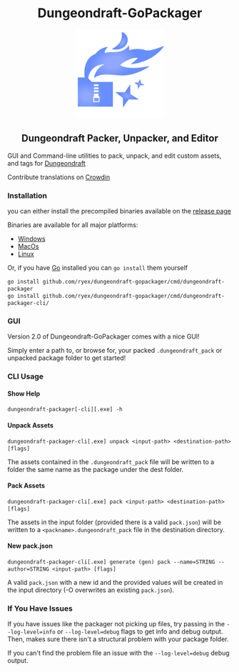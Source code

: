 <div align="center">

# Dungeondraft-GoPackager

  <img src="cmd/dungeondraft-packager/Icon.png" width="200"> 

## Dungeondraft Packer, Unpacker, and Editor

</div>

GUI and Command-line utilities to pack, unpack, and edit custom assets, and tags for [Dungeondraft](https://dungeondraft.net/)

Contribute translations on [Crowdin](https://crowdin.com/project/dundeondraft-gopackager)


### Installation

you can either install the precompiled binaries available on the [release page](https://github.com/Ryex/Dungeondraft-GoPackager/releases)

Binaries are available for all major platforms:

- [Windows](https://github.com/Ryex/Dungeondraft-GoPackager/releases/latest/download/Dungeondraft-GoPackager-Windows.zip)
- [MacOs](https://github.com/Ryex/Dungeondraft-GoPackager/releases/latest/download/Dungeondraft-GoPackager-macOS.zip)
- [Linux](https://github.com/Ryex/Dungeondraft-GoPackager/releases/latest/download/Dungeondraft-GoPackager-Linux.tar.gz)

Or, if you have [Go](https://go.dev/) installed you can `go install` them yourself

```shell
go install github.com/ryex/dungeondraft-gopackager/cmd/dungeondraft-packager
go install github.com/ryex/dungeondraft-gopackager/cmd/dungeondraft-packager-cli/
```

### GUI
Version 2.0 of Dungeondraft-GoPackager comes with a nice GUI!

Simply enter a path to, or browse for, your packed `.dungeondraft_pack` or unpacked package folder to get started!


<!-- TODO: ADD Nice GUI images -->


### CLI Usage

#### Show Help
```
dungeondraft-packager[-cli][.exe] -h
```

#### Unpack Assets
```
dungeondraft-packager-cli[.exe] unpack <input-path> <destination-path> [flags]
```
The assets contained in the `.dungeondraft_pack`  file will be written to a folder the same name as the package under the dest folder.

#### Pack Assets
```
dungeondraft-packager-cli[.exe] pack <input-path> <destination-path> [flags]
```
The assets in the input folder (provided there is a valid `pack.json`) will be written to a `<packname>.dungeondraft_pack` file in the destination directory.

#### New pack.json
```
dungeondraft-packager-cli[.exe] generate (gen) pack --name=STRING --author=STRING <input-path> [flags]
```
A valid `pack.json` with a new id and the provided values will be created in the input directory (-O overwrites an existing `pack.json`).


### If You Have Issues

If you have issues like the packager not picking up files, try passing in the `--log-level=info` or `--log-level=debug` flags to get info and debug output. Then, makes sure there isn't a structural problem with your package folder.

If you can't find the problem file an issue with the `--log-level=debug` debug output.
